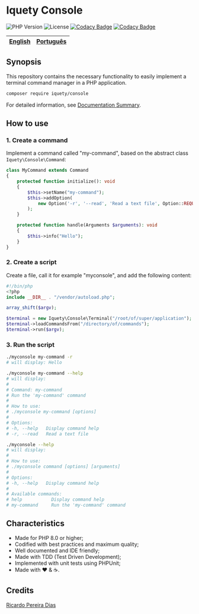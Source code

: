 # Iquety Console

![PHP Version](https://img.shields.io/badge/php-%5E8.0-blue)
![License](https://img.shields.io/badge/license-MIT-blue)
[![Codacy Badge](https://app.codacy.com/project/badge/Grade/22ee6215a7984d7096b833b38e6da26e)](https://www.codacy.com/gh/iquety/console/dashboard?utm_source=github.com&amp;utm_medium=referral&amp;utm_content=iquety/console&amp;utm_campaign=Badge_Grade)
[![Codacy Badge](https://app.codacy.com/project/badge/Coverage/22ee6215a7984d7096b833b38e6da26e)](https://www.codacy.com/gh/iquety/console/dashboard?utm_source=github.com&utm_medium=referral&utm_content=iquety/console&utm_campaign=Badge_Coverage)

[English](readme.md) | [Português](./docs/pt-br/leiame.md)
-- | --

## Synopsis

This repository contains the necessary functionality to easily implement a terminal command manager in a PHP application.

```bash
composer require iquety/console
```

For detailed information, see [Documentation Summary](docs/en/index.md).

## How to use

### 1. Create a command

Implement a command called "my-command", based on the abstract class `Iquety\Console\Command`:

```php
class MyCommand extends Command
{
    protected function initialize(): void
    {
        $this->setName("my-command");
        $this->addOption(
            new Option('-r', '--read', 'Read a text file', Option::REQUIRED)
        );
    }

    protected function handle(Arguments $arguments): void
    {
        $this->info("Hello");
    }
}
```

### 2. Create a script

Create a file, call it for example "myconsole", and add the following content:

```php
#!/bin/php
<?php
include __DIR__ . "/vendor/autoload.php";

array_shift($argv);

$terminal = new Iquety\Console\Terminal("/root/of/super/application");
$terminal->loadCommandsFrom("/directory/of/commands");
$terminal->run($argv);
```

### 3. Run the script

```bash
./myconsole my-command -r
# will display: Hello
```

```bash
./myconsole my-command --help
# will display:
#
# Command: my-command
# Run the 'my-command' command
# 
# How to use:
# ./myconsole my-command [options]
# 
# Options:
# -h, --help   Display command help
# -r, --read   Read a text file
```

```bash
./myconsole --help
# will display:
#
# How to use:
# ./myconsole command [options] [arguments]
# 
# Options:
# -h, --help   Display command help
#
# Available commands:
# help           Display command help
# my-command     Run the 'my-command' command
```

## Characteristics

- Made for PHP 8.0 or higher;
- Codified with best practices and maximum quality;
- Well documented and IDE friendly;
- Made with TDD (Test Driven Development);
- Implemented with unit tests using PHPUnit;
- Made with :heart: &amp; :coffee:.
## Credits

[Ricardo Pereira Dias](https://www.ricardopedias.com.br)
